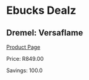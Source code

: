 
# Ebucks Dealz
## Dremel: Versaflame
[Product Page](https://www.ebucks.com/web/shop/productSelected.do?prodId=315072776&catId=370101825)

Price: R849.00

Savings: 100.0


	